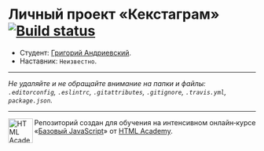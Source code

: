 # Личный проект «Кекстаграм» [![Build status][travis-image]][travis-url]

* Студент: [Григорий Андриевский](https://up.htmlacademy.ru/javascript/9/user/219791).
* Наставник: `Неизвестно`.

---

_Не удаляйте и не обращайте внимание на папки и файлы:_<br>
_`.editorconfig`, `.eslintrc`, `.gitattributes`, `.gitignore`, `.travis.yml`, `package.json`._

---

<a href="https://htmlacademy.ru/intensive/javascript"><img align="left" width="50" height="50" title="HTML Academy" src="https://up.htmlacademy.ru/static/img/intensive/javascript/logo-for-github.svg"></a>

Репозиторий создан для обучения на интенсивном онлайн‑курсе «[Базовый JavaScript](https://htmlacademy.ru/intensive/javascript)» от [HTML Academy](https://htmlacademy.ru).

[travis-image]: https://travis-ci.org/htmlacademy-javascript/219791-kekstagram.svg?branch=master
[travis-url]: https://travis-ci.org/htmlacademy-javascript/219791-kekstagram
